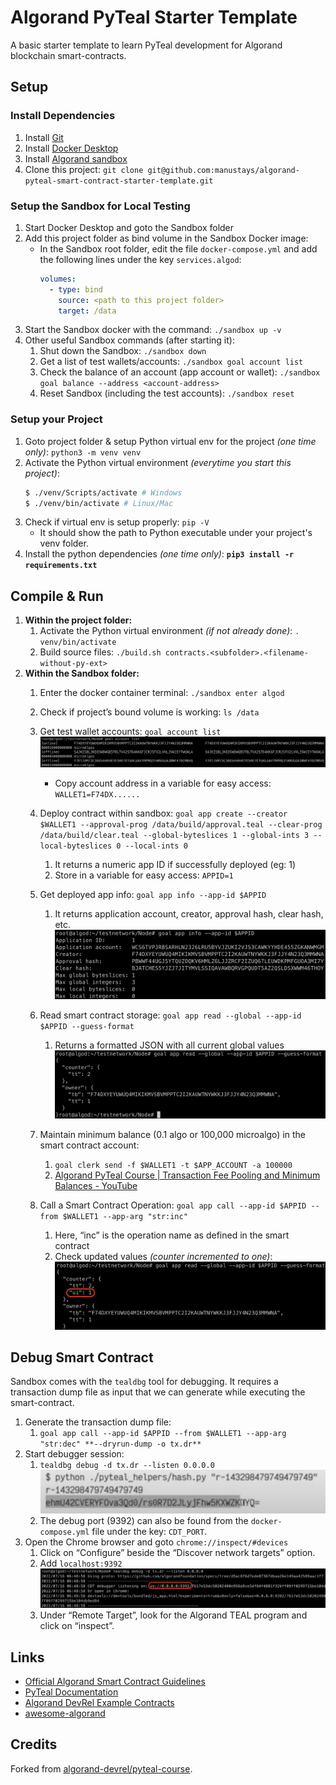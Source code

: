 # Algorand PyTeal Starter Template
A basic starter template to learn PyTeal development for Algorand blockchain smart-contracts.


## Setup

### Install Dependencies
1. Install [Git](https://github.com/git-guides/install-git)
2. Install [Docker Desktop](https://www.docker.com/products/docker-desktop)
3. Install [Algorand sandbox](https://github.com/algorand/sandbox)
4. Clone this project: `git clone git@github.com:manustays/algorand-pyteal-smart-contract-starter-template.git`


### Setup the Sandbox for Local Testing
1. Start Docker Desktop and goto the Sandbox folder
2. Add this project folder as bind volume in the Sandbox Docker image:
   - In the Sandbox root folder, edit the file `docker-compose.yml` and add the following lines under the key `services.algod`:
      ```yml
      volumes:
        - type: bind
          source: <path to this project folder>
          target: /data
      ```
3. Start the Sandbox docker with the command: `./sandbox up -v`
4. Other useful Sandbox commands (after starting it):
    1. Shut down the Sandbox: `./sandbox down`
    2. Get a list of test wallets/accounts: `./sandbox goal account list`
    3. Check the balance of an account (app account or wallet): `./sandbox goal balance --address <account-address>`
    4. Reset Sandbox (including the test accounts): `./sandbox reset`


### Setup your Project
1. Goto project folder & setup Python virtual env for the project _(one time only)_: `python3 -m venv venv`
2. Activate the Python virtual environment _(everytime you start this project)_:
    ```bash
    $ ./venv/Scripts/activate # Windows
    $ ./venv/bin/activate # Linux/Mac
    ```
3. Check if virtual env is setup properly: `pip -V`
   - It should show the path to Python executable under your project's venv folder.
4. Install the python dependencies _(one time only)_: **`pip3 install -r requirements.txt`**


## Compile & Run
1. **Within the project folder:**
   1. Activate the Python virtual environment _(if not already done)_: `. venv/bin/activate`
   2. Build source files: `./build.sh contracts.<subfolder>.<filename-without-py-ext>`
2. **Within the Sandbox folder:**
   1. Enter the docker container terminal: `./sandbox enter algod`
   1. Check if project’s bound volume is working: `ls /data`
   1. Get test wallet accounts: `goal account list`
      ![Example](img/1.png)
      - Copy account address in a variable for easy access: `WALLET1=F74DX......`
   1. Deploy contract within sandbox: `goal app create --creator $WALLET1 --approval-prog /data/build/approval.teal --clear-prog /data/build/clear.teal --global-byteslices 1 --global-ints 3 --local-byteslices 0 --local-ints 0`
      1. It returns a numeric app ID if successfully deployed (eg: 1)
      1. Store in a variable for easy access: `APPID=1`
   1. Get deployed app info: `goal app info --app-id $APPID`
       1. It returns application account, creator, approval hash, clear hash, etc.
       ![Example](img/2.png)

   1. Read smart contract storage: `goal app read --global --app-id $APPID --guess-format`
       1. Returns a formatted JSON with all current global values
       ![Example](img/3.png)

   1. Maintain minimum balance (0.1 algo or 100,000 microalgo) in the smart contract account:
       1. `goal clerk send -f $WALLET1 -t $APP_ACCOUNT -a 100000`
       1. [Algorand PyTeal Course | Transaction Fee Pooling and Minimum Balances - YouTube](https://www.youtube.com/watch?v=k3K9_UNlsFY&list=PLpAdAjL5F75CNnmGbz9Dm_k-z5I6Sv9_x&index=12)
   1. Call a Smart Contract Operation: `goal app call --app-id $APPID --from $WALLET1 --app-arg "str:inc"`
       1. Here, “inc” is the operation name as defined in the smart contract
       1. Check updated values *(counter incremented to one)*:
          ![Example](img/4.png)

## Debug Smart Contract

Sandbox comes with the `tealdbg` tool for debugging. It requires a transaction dump file as input that we can generate while executing the smart-contract.

1. Generate the transaction dump file:
   1. `goal app call --app-id $APPID --from $WALLET1 --app-arg "str:dec" **--dryrun-dump -o tx.dr**`
1. Start debugger session:
   1. `tealdbg debug -d tx.dr --listen 0.0.0.0`
      ![Example](img/5.png)
   1. The debug port (9392) can also be found from the `docker-compose.yml` file under the key: `CDT_PORT`.
1. Open the Chrome browser and goto `chrome://inspect/#devices`
   1. Click on “Configure” beside the “Discover network targets” option.
   1. Add `localhost:9392`
      ![Example](img/6.png)
   1. Under “Remote Target”, look for the Algorand TEAL program and click on “inspect”.

## Links

- [Official Algorand Smart Contract Guidelines](https://developer.algorand.org/docs/get-details/dapps/avm/teal/guidelines/)
- [PyTeal Documentation](https://pyteal.readthedocs.io/en/latest/index.html)
- [Algorand DevRel Example Contracts](https://github.com/algorand/smart-contracts)
- [awesome-algorand](https://github.com/aorumbayev/awesome-algorand)


## Credits
Forked from [algorand-devrel/pyteal-course](https://github.com/algorand-devrel/pyteal-course).
